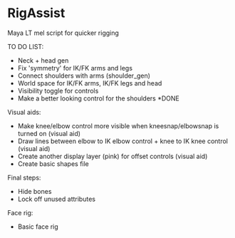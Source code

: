 # RigAssist
Maya LT mel script for quicker rigging

TO DO LIST:
- Neck + head gen
- Fix 'symmetry' for IK/FK arms and legs
- Connect shoulders with arms (shoulder_gen)
- World space for IK/FK arms, IK/FK legs and head
- Visibility toggle for controls
- Make a better looking control for the shoulders *DONE

Visual aids:
- Make knee/elbow control more visible when kneesnap/elbowsnap is turned on (visual aid)
- Draw lines between elbow to IK elbow control + knee to IK knee control (visual aid)
- Create another display layer (pink) for offset controls (visual aid)
- Create basic shapes file

Final steps:
- Hide bones
- Lock off unused attributes

Face rig:
- Basic face rig
